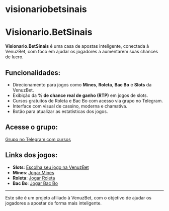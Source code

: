 # visionariobetsinais
# Visionario.BetSinais

**Visionario.BetSinais** é uma casa de apostas inteligente, conectada à VenuzBet, com foco em ajudar os jogadores a aumentarem suas chances de lucro.

## Funcionalidades:
- Direcionamento para jogos como **Mines**, **Roleta**, **Bac Bo** e **Slots** da VenuzBet.
- Exibição da **% de chance real de ganho (RTP)** em jogos de slots.
- Cursos gratuitos de Roleta e Bac Bo com acesso via grupo no Telegram.
- Interface com visual de cassino, moderna e chamativa.
- Botão para atualizar as estatísticas dos jogos.

## Acesse o grupo:
[Grupo no Telegram com cursos](https://t.me/+TVmvDAekgww2MzJh)

## Links dos jogos:
- **Slots**: [Escolha seu jogo na VenuzBet](https://venuzbet.com/?c=visionarioseven)
- **Mines**: [Jogar Mines](https://venuzbet.com/casino/spribe/mines?c=678d67c602a80722cc120310&utm_source=Site)
- **Roleta**: [Jogar Roleta](https://venuzbet.com/casino/evolution/PorROU0000000001?c=678d67c602a80722cc120310&utm_source=Site)
- **Bac Bo**: [Jogar Bac Bo](https://venuzbet.com/casino/evolution/BacBo00000000001?c=678d67c602a80722cc120310&utm_source=Site)

---

Este site é um projeto afiliado à VenuzBet, com o objetivo de ajudar os jogadores a apostar de forma mais inteligente.
